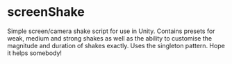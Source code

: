 # screenShake
Simple screen/camera shake script for use in Unity. Contains presets for weak, medium and strong shakes as well as the ability to customise the magnitude and duration of shakes exactly. Uses the singleton pattern. Hope it helps somebody!
